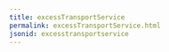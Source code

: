 ```yaml
---
title: excessTransportService
permalink: excessTransportService.html
jsonid: excesstransportservice
---
```

